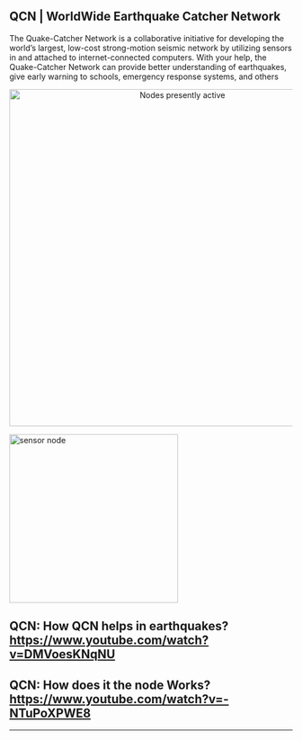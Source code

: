 ## QCN | WorldWide Earthquake Catcher Network

The Quake-Catcher Network is a collaborative initiative for developing the world’s largest, low-cost strong-motion seismic network by utilizing sensors in and attached to internet-connected computers. With your help, the Quake-Catcher Network can provide better understanding of earthquakes, give early warning to schools, emergency response systems, and others

<p align="center"><img src="http://quakecatcher.net/sensor/img/trigger_latest_w.jpg" alt="Nodes presently active" width="600"/></p>
<p align="left"><img src="https://thumb.ibb.co/md0BQa/xy.png" alt="sensor node" width="300"/></p>

## QCN: How QCN helps in earthquakes?  https://www.youtube.com/watch?v=DMVoesKNqNU

## QCN: How does it the node Works?	   https://www.youtube.com/watch?v=-NTuPoXPWE8

_______________________________________________________________________________________________________________________